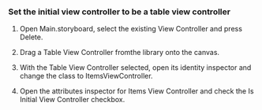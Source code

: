 

### Set the initial view controller to be a table view controller

1. Open Main.storyboard, select the existing View Controller and press Delete. 

2. Drag a Table View Controller fromthe library onto the canvas. 

3. With the Table View Controller selected, open its identity inspector and change the class to ItemsViewController. 

4. Open the attributes inspector for Items View Controller and check the Is Initial View Controller checkbox.
